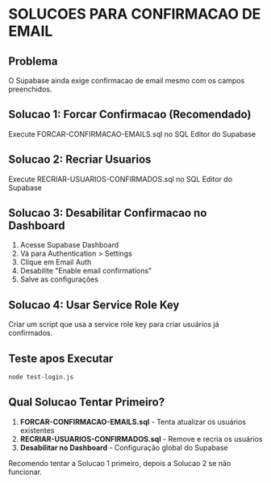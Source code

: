 # SOLUCOES PARA CONFIRMACAO DE EMAIL

## Problema
O Supabase ainda exige confirmacao de email mesmo com os campos preenchidos.

## Solucao 1: Forcar Confirmacao (Recomendado)
Execute FORCAR-CONFIRMACAO-EMAILS.sql no SQL Editor do Supabase

## Solucao 2: Recriar Usuarios
Execute RECRIAR-USUARIOS-CONFIRMADOS.sql no SQL Editor do Supabase

## Solucao 3: Desabilitar Confirmacao no Dashboard
1. Acesse Supabase Dashboard
2. Vá para Authentication > Settings
3. Clique em Email Auth
4. Desabilite "Enable email confirmations"
5. Salve as configurações

## Solucao 4: Usar Service Role Key
Criar um script que usa a service role key para criar usuários já confirmados.

## Teste apos Executar
```bash
node test-login.js
```

## Qual Solucao Tentar Primeiro?

1. **FORCAR-CONFIRMACAO-EMAILS.sql** - Tenta atualizar os usuários existentes
2. **RECRIAR-USUARIOS-CONFIRMADOS.sql** - Remove e recria os usuários
3. **Desabilitar no Dashboard** - Configuração global do Supabase

Recomendo tentar a Solucao 1 primeiro, depois a Solucao 2 se não funcionar.
